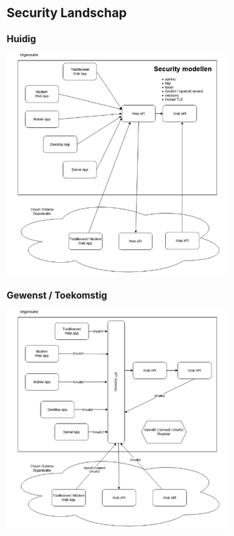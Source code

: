 # Security Landschap

## Huidig

![Huidig Security Landschap](huidig-security-landschap.png)

## Gewenst / Toekomstig

![Toekomstig Security Landschap](toekomstig-security-landschap.png)

